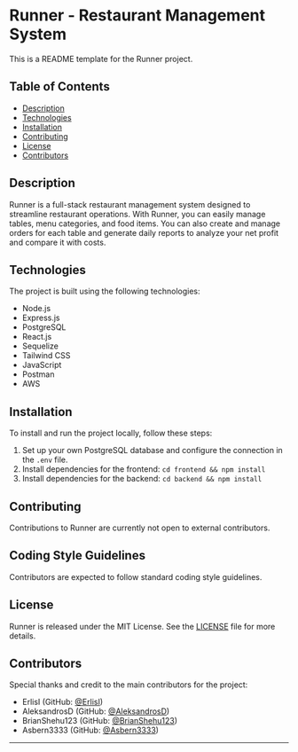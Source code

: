 # Runner - Restaurant Management System

This is a README template for the Runner project.

## Table of Contents
- [Description](#description)
- [Technologies](#technologies)
- [Installation](#installation)
- [Contributing](#contributing)
- [License](#license)
- [Contributors](#contributors)

## Description
Runner is a full-stack restaurant management system designed to streamline restaurant operations. With Runner, you can easily manage tables, menu categories, and food items. You can also create and manage orders for each table and generate daily reports to analyze your net profit and compare it with costs.

## Technologies
The project is built using the following technologies:
- Node.js
- Express.js
- PostgreSQL
- React.js
- Sequelize
- Tailwind CSS
- JavaScript
- Postman
- AWS

## Installation
To install and run the project locally, follow these steps:
1. Set up your own PostgreSQL database and configure the connection in the `.env` file.
2. Install dependencies for the frontend: `cd frontend && npm install`
3. Install dependencies for the backend: `cd backend && npm install`

## Contributing
Contributions to Runner are currently not open to external contributors.

## Coding Style Guidelines
Contributors are expected to follow standard coding style guidelines.

## License
Runner is released under the MIT License. See the [LICENSE](LICENSE) file for more details.

## Contributors
Special thanks and credit to the main contributors for the project:
- ErlisI (GitHub: [@ErlisI](https://github.com/ErlisI))
- AleksandrosD (GitHub: [@AleksandrosD](https://github.com/AleksandrosD))
- BrianShehu123 (GitHub: [@BrianShehu123](https://github.com/BrianShehu123))
- Asbern3333 (GitHub: [@Asbern3333](https://github.com/Asbern3333))

---

